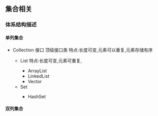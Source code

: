 ## 集合相关
### 体系结构描述
#### 单列集合
- Collection<E> 接口 顶级接口类  特点:长度可变,元素可以重复,元素存储有序
	-  List<E> 特点:长度可变,元素可重复,
		- ArrayList<E>
		- LinkedList<E>
 		- Vector<E>
	-  Set<E>
		- HashSet<E>
 	
 	
	
#### 双列集合
	
		 